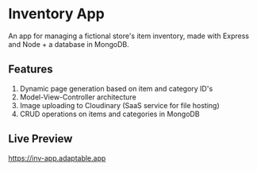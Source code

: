 # Inventory App
An app for managing a fictional store's item inventory, made with Express and Node + a database in MongoDB.

## Features
1. Dynamic page generation based on item and category ID's
2. Model-View-Controller architecture
3. Image uploading to Cloudinary (SaaS service for file hosting)
4. CRUD operations on items and categories in MongoDB

## Live Preview
https://inv-app.adaptable.app

